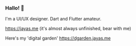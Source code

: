 ### Hallo! 👋
I'm a UI/UX designer. 
Dart and Flutter amateur.

https://jayas.me
(it's almost always unfinished, bear with me)

Here's my 'digital garden'
https://dgarden.jayas.me


<!--
**jayasio/jayasio** is a ✨ _special_ ✨ repository because its `README.md` (this file) appears on your GitHub profile.

Here are some ideas to get you started:

- 🔭 I’m currently working on ...
- 🌱 I’m currently learning ...
- 👯 I’m looking to collaborate on ...
- 🤔 I’m looking for help with ...
- 💬 Ask me about ...
- 📫 How to reach me: ...
- 😄 Pronouns: ...
- ⚡ Fun fact: ...
-->
